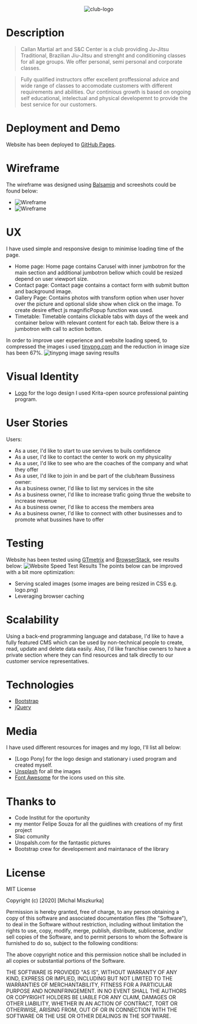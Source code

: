 <p align="center">
  <img src="https://github.com/Miszamm/MS1-project/blob/master/Image/logo2.png?raw=true" alt="club-logo"/>
</p>

# Description

>Callan Martial art and S&C Center is a club providing Ju-Jitsu Traditional, Brazilian Jiu-Jitsu and strenght and conditioning classes for all age groups. We offer personal, semi personal and corporate classes.

>Fully qualified instructors offer excellent proffessional advice and wide range of classes to accomodate customers with different requirements and abilities. 
Our continious growth is based on ongoing self educational, intelectual and physical developemnt to provide the best service for our customers.

# Deployment and Demo

Website has been deployed to [GitHub Pages](https://miszamm.github.io/MS1-project/contact.html).

# Wireframe

The wireframe was designed using [Balsamiq](https://balsamiq.com/wireframes/) and screeshots could be found below:

- ![Wireframe](Image/wf1.png)
- ![Wireframe](Image/wf2.png)

# UX

I have used simple and responsive design to minimise loading time of the page.

- Home page: Home page contains Carusel with inner jumbotron for the main section and additional jumbotron bellow which could be resized depend on user viewport size.
- Contact page: Contact page contains a contact form with submit button and background image.
- Gallery Page: Contains photos with transform option when user hover over the picture and optional slide show when click on the image. To create desire effect js magnificPopup function was used.
- Timetable: Timetable contains clickable tabs with days of the week and container below with relevant content for each tab. Below there is a jumbotron with call to action botton.

In order to improve user experience and website loading speed, to  compressed the images i used [tinypng.com](https://tinypng.com/) and the reduction in image size has been 67%.
![tinypng image saving results](Image/tinypng.jpeg)

# Visual Identity

- [Logo](https://krita.org/en/) for the logo design I used Krita-open source professional painting program.

# User Stories
Users:
- As a user, I'd like to start to use servives to buils confidence
- As a user, I'd like to contact the center to work on my physicality
- As a user, I'd like to see who are the coaches of the company and what they offer
- As a user, I'd like to join in and be part of the club/team
Bussiness owner:
- As a business owner, I'd like to list my services in the site
- As a business owner, I'd like to increase trafic going thrue the website to increase revenue
- As a business owner, I'd like to access the members area
- As a business owner, I'd like to connect with other businesses and to promote what bussines have to offer

# Testing

Website has been tested using [GTmetrix](https://gtmetrix.com/reports/miszamm.github.io/uxCtpG3y) and [BrowserStack](), see results below:
![Website Speed Test Results](Image/speedtest.jpeg)
The points below can be improved with a bit more optimization:
- Serving scaled images (some images are being resized in CSS e.g. logo.png)
- Leveraging browser caching

# Scalability

Using a back-end programming language and database, I'd like to have a fully featured CMS which can be used by non-technical people to create, read, update and delete data easily.
Also, I'd like franchise owners to have a private section where they can find resources and talk directly to our customer service representatives.

# Technologies

- [Bootstrap](https://getbootstrap.com/)
- [jQuery](https://jquery.com/)

# Media

I have used different resources for images and my logo, I'll list all below:
- [Logo Pony] for the logo design and stationary i used program and created myself. 
- [Unsplash](https://unsplash.com) for all the images
- [Font Awesome](https://fontawesome.com) for the icons used on this site.

# Thanks to 

- Code Institut for the oportunity 
- my mentor Felipe Souza for all the guidlines with creations of my first project
- Slac comunity
- Unspalsh.com for the fantastic pictures 
- Bootstrap crew for developement and maintanace of the library

# License

MIT License

Copyright (c) [2020] [Michal Miszkurka]

Permission is hereby granted, free of charge, to any person obtaining a copy
of this software and associated documentation files (the "Software"), to deal
in the Software without restriction, including without limitation the rights
to use, copy, modify, merge, publish, distribute, sublicense, and/or sell
copies of the Software, and to permit persons to whom the Software is
furnished to do so, subject to the following conditions:

The above copyright notice and this permission notice shall be included in all
copies or substantial portions of the Software.

THE SOFTWARE IS PROVIDED "AS IS", WITHOUT WARRANTY OF ANY KIND, EXPRESS OR
IMPLIED, INCLUDING BUT NOT LIMITED TO THE WARRANTIES OF MERCHANTABILITY,
FITNESS FOR A PARTICULAR PURPOSE AND NONINFRINGEMENT. IN NO EVENT SHALL THE
AUTHORS OR COPYRIGHT HOLDERS BE LIABLE FOR ANY CLAIM, DAMAGES OR OTHER
LIABILITY, WHETHER IN AN ACTION OF CONTRACT, TORT OR OTHERWISE, ARISING FROM,
OUT OF OR IN CONNECTION WITH THE SOFTWARE OR THE USE OR OTHER DEALINGS IN THE
SOFTWARE.
